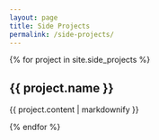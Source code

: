 ```yaml
---
layout: page
title: Side Projects
permalink: /side-projects/
---
```


{% for project in site.side_projects %}
  <h2>{{ project.name }}</h2>
  <p>{{ project.content | markdownify }}</p>
{% endfor %}